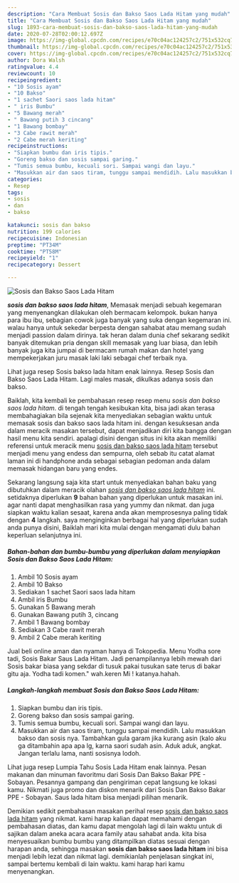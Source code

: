 ```yaml
---
description: "Cara Membuat Sosis dan Bakso Saos Lada Hitam yang mudah"
title: "Cara Membuat Sosis dan Bakso Saos Lada Hitam yang mudah"
slug: 1893-cara-membuat-sosis-dan-bakso-saos-lada-hitam-yang-mudah
date: 2020-07-28T02:00:12.697Z
image: https://img-global.cpcdn.com/recipes/e70c04ac124257c2/751x532cq70/sosis-dan-bakso-saos-lada-hitam-foto-resep-utama.jpg
thumbnail: https://img-global.cpcdn.com/recipes/e70c04ac124257c2/751x532cq70/sosis-dan-bakso-saos-lada-hitam-foto-resep-utama.jpg
cover: https://img-global.cpcdn.com/recipes/e70c04ac124257c2/751x532cq70/sosis-dan-bakso-saos-lada-hitam-foto-resep-utama.jpg
author: Dora Walsh
ratingvalue: 4.4
reviewcount: 10
recipeingredient:
- "10 Sosis ayam"
- "10 Bakso"
- "1 sachet Saori saos lada hitam"
- " iris Bumbu"
- "5 Bawang merah"
- " Bawang putih 3 cincang"
- "1 Bawang bombay"
- "3 Cabe rawit merah"
- "2 Cabe merah keriting"
recipeinstructions:
- "Siapkan bumbu dan iris tipis."
- "Goreng bakso dan sosis sampai garing."
- "Tumis semua bumbu, kecuali sori. Sampai wangi dan layu."
- "Masukkan air dan saos tiram, tunggu sampai mendidih. Lalu masukkan bakso dan sosis nya. Tambahkan gula garam jika kurang asin (kalo aku ga ditambahin apa apa lg, karna saori sudah asin. Aduk aduk, angkat. Jangan terlalu lama, nanti sosisnya lodoh."
categories:
- Resep
tags:
- sosis
- dan
- bakso

katakunci: sosis dan bakso 
nutrition: 199 calories
recipecuisine: Indonesian
preptime: "PT34M"
cooktime: "PT58M"
recipeyield: "1"
recipecategory: Dessert

---
```



![Sosis dan Bakso Saos Lada Hitam](https://img-global.cpcdn.com/recipes/e70c04ac124257c2/751x532cq70/sosis-dan-bakso-saos-lada-hitam-foto-resep-utama.jpg)

<b><i>sosis dan bakso saos lada hitam</i></b>, Memasak menjadi sebuah kegemaran yang menyenangkan dilakukan oleh bermacam kelompok. bukan hanya para ibu ibu, sebagian cowok juga banyak yang suka dengan kegemaran ini. walau hanya untuk sekedar berpesta dengan sahabat atau memang sudah menjadi passion dalam dirinya. tak heran dalam dunia chef sekarang sedikit banyak ditemukan pria dengan skill memasak yang luar biasa, dan lebih banyak juga kita jumpai di bermacam rumah makan dan hotel yang mempekerjakan juru masak laki laki sebagai chef terbaik nya.

Lihat juga resep Sosis bakso lada hitam enak lainnya. Resep Sosis dan Bakso Saos Lada Hitam. Lagi males masak, dikulkas adanya sosis dan bakso.

Baiklah, kita kembali ke pembahasan resep resep menu <i>sosis dan bakso saos lada hitam</i>. di tengah tengah kesibukan kita, bisa jadi akan terasa membahagiakan bila sejenak kita menyediakan sebagian waktu untuk memasak sosis dan bakso saos lada hitam ini. dengan kesuksesan anda dalam meracik masakan tersebut, dapat menjadikan diri kita bangga dengan hasil menu kita sendiri. apalagi disini dengan situs ini kita akan memiliki referensi untuk meracik menu <u>sosis dan bakso saos lada hitam</u> tersebut menjadi menu yang endess dan sempurna, oleh sebab itu catat alamat laman ini di handphone anda sebagai sebagian pedoman anda dalam memasak hidangan baru yang endes.


Sekarang langsung saja kita start untuk menyediakan bahan baku yang dibutuhkan dalam meracik olahan <u><i>sosis dan bakso saos lada hitam</i></u> ini. setidaknya diperlukan <b>9</b> bahan bahan yang diperlukan untuk masakan ini. agar nanti dapat menghasilkan rasa yang yummy dan nikmat. dan juga siapkan waktu kalian sesaat, karena anda akan memprosesnya paling tidak dengan <b>4</b> langkah. saya menginginkan berbagai hal yang diperlukan sudah anda punya disini, Baiklah mari kita mulai dengan mengamati dulu bahan keperluan selanjutnya ini.

<!--inarticleads1-->

##### Bahan-bahan dan bumbu-bumbu yang diperlukan dalam menyiapkan Sosis dan Bakso Saos Lada Hitam:

1. Ambil 10 Sosis ayam
1. Ambil 10 Bakso
1. Sediakan 1 sachet Saori saos lada hitam
1. Ambil  iris Bumbu
1. Gunakan 5 Bawang merah
1. Gunakan  Bawang putih 3, cincang
1. Ambil 1 Bawang bombay
1. Sediakan 3 Cabe rawit merah
1. Ambil 2 Cabe merah keriting


Jual beli online aman dan nyaman hanya di Tokopedia. Menu Yodha sore tadi, Sosis Bakar Saus Lada Hitam. Jadi penampilannya lebih mewah dari Sosis bakar biasa yang sekdar di tusuk pakai tusukan sate terus di bakar gitu aja. Yodha tadi komen.&#34; wah.keren Mi ! katanya.hahah. 

<!--inarticleads2-->

##### Langkah-langkah membuat Sosis dan Bakso Saos Lada Hitam:

1. Siapkan bumbu dan iris tipis.
1. Goreng bakso dan sosis sampai garing.
1. Tumis semua bumbu, kecuali sori. Sampai wangi dan layu.
1. Masukkan air dan saos tiram, tunggu sampai mendidih. Lalu masukkan bakso dan sosis nya. Tambahkan gula garam jika kurang asin (kalo aku ga ditambahin apa apa lg, karna saori sudah asin. Aduk aduk, angkat. Jangan terlalu lama, nanti sosisnya lodoh.


Lihat juga resep Lumpia Tahu Sosis Lada Hitam enak lainnya. Pesan makanan dan minuman favoritmu dari Sosis Dan Bakso Bakar PPE - Sobayan. Pesannya gampang dan pengiriman cepat langsung ke lokasi kamu. Nikmati juga promo dan diskon menarik dari Sosis Dan Bakso Bakar PPE - Sobayan. Saus lada hitam bisa menjadi pilihan menarik. 

Demikian sedikit pembahasan masakan perihal resep <u>sosis dan bakso saos lada hitam</u> yang nikmat. kami harap kalian dapat memahami dengan pembahasan diatas, dan kamu dapat mengolah lagi di lain waktu untuk di sajikan dalam aneka acara acara family atau sahabat anda. kita bisa menyesuaikan bumbu bumbu yang ditampilkan diatas sesuai dengan harapan anda, sehingga masakan <b>sosis dan bakso saos lada hitam</b> ini bisa menjadi lebih lezat dan nikmat lagi. demikianlah penjelasan singkat ini, sampai bertemu kembali di lain waktu. kami harap hari kamu menyenangkan.
